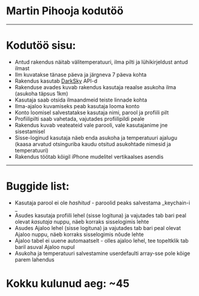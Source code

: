 # Martin Pihooja kodutöö
---
# Kodutöö sisu: 
* Antud rakendus näitab välitemperatuuri, ilma pilti ja lühikirjeldust antud ilmast
* Ilm kuvatakse tänase päeva ja järgneva 7 päeva kohta
* Rakendus kasutab [DarkSky](https://darksky.net/dev/docs) API-d 
* Rakenduse avades kuvab rakendus kasutaja reaalse asukoha ilma (asukoha täpsus 1km)
* Kasutaja saab otsida ilmaandmeid teiste linnade kohta 
* Ilma-ajaloo kuvamiseks peab kasutaja looma konto
* Konto loomisel salvestatakse kasutaja nimi, parool ja profiili pilt
* Profiilipilti saab vahetada, vajutades profiilipildi peale
* Rakendus kuvab veateateid vale parooli, vale kasutajanime jne sisestamisel
* Sisse-loginud kasutaja näeb enda asukoha ja temperatuuri ajalugu 
 (kaasa arvatud otsinguriba kaudu otsitud asukohtade nimesid ja temperatuuri)
* Rakendus töötab kõigil iPhone mudelitel vertikaalses asendis
 ---
 # Buggide list: 
 * Kasutaja parool ei ole _hashitud_ - paroolid peaks salvestama _keychain-i _
 * Asudes kasutaja profiili lehel (sisse logituna) ja vajutades tab bari peal olevat _kasutaja_ nuppu, näeb korraks sisselogimis lehte
 * Asudes Ajaloo lehel (sisse logituna) ja vajutades tab bari peal olevat Ajaloo nuppu, näeb korraks sisselogimis nõude lehte
 * Ajaloo tabel ei uuene automaatselt - olles ajaloo lehel, tee topeltklik tab baril asuval Ajaloo nupul 
 * Asukoha ja temperatuuri salvestamine userdefaulti array-sse pole kõige parem lahendus

# Kokku kulunud aeg: ~45
